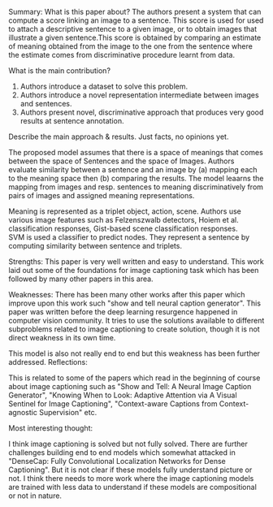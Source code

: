 Summary:
What is this paper about?
The authors present a system  that can compute a score linking an image to a sentence. This score is used for used to attach a descriptive
sentence to a given image, or to obtain images that illustrate a given sentence.This score is obtained by comparing an estimate of meaning obtained from the image to the one from the sentence where the estimate comes from discriminative procedure learnt from data.

What is the main contribution?
1. Authors introduce a dataset to solve this problem.
2. Authors introduce a novel representation intermediate between images and sentences.
3. Authors present  novel, discriminative approach that produces very good results at sentence annotation.


Describe the main approach & results. Just facts, no opinions yet.

The proposed model assumes that there is a space of meanings that comes between the space of Sentences and the space of Images. 
Authors evaluate similarity between a sentence and an image by 
(a) mapping each to the meaning space then 
(b) comparing the results. 
The model leaarns the mapping from images  and resp. sentences to meaning discriminatively from pairs of images  and assigned meaning representations.

Meaning is represented as a triplet object, action, scene.
Authors use various image features such as Felzenszwalb detectors, Hoiem et al. classification responses, Gist-based scene classification responses.  
SVM is used a classifier to predict nodes. 
They represent a sentence by computing similarity between sentence and triplets.


Strengths:
This paper is very well written and easy to understand.
This work laid out some of the foundations for image captioning task which has been followed by many other papers in this area.

Weaknesses:
There has been many other works after this paper which improve upon this work such "show and tell neural caption generator". 
This paper was written before the deep learning resurgence happened in computer vision community.
It tries to use the solutions available to different subproblems related to image captioning to create solution, though it is not direct weakness in its own time.

This model is also not really end to end but this weakness has been further addressed.
Reflections:

This is related to some of the papers which read in the beginning of course about image captioning such as "Show and Tell: A Neural Image Caption Generator", "Knowing When to Look: Adaptive Attention via A Visual Sentinel for Image Captioning", "Context-aware Captions from Context-agnostic Supervision" etc. 


Most interesting thought:

I think image captioning is solved but not fully solved. There are further challenges building end to end models which somewhat attacked in "DenseCap: Fully Convolutional Localization Networks for Dense Captioning". But it is not clear if these models fully understand picture or not. I think there needs to more work where the image captioning models are trained with less data to understand if these models are compositional or not in nature.